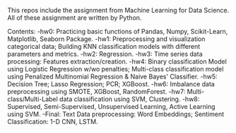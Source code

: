 This repos include the assignment from Machine Learning for Data Science. All of these assignment are written by Python.

Contents:
-hw0: Practicing basic functions of Pandas, Numpy, Scikit-Learn, Matplotlib, Seaborn Package.
-hw1: Preprocessing and visualization categorical data; Building KNN classification models with different parameters and metrics.
-hw2: Regression.
-hw3: Time series data processing: Features extraction/creation.
-hw4: Binary classification Model using Logistic Regression w/wo penalties; Multi-class classification model using Penalized Multinomial Regression & Naive Bayes' Classifier.
-hw5: Decision Tree; Lasso Regression; PCR; XGBoost.
-hw6: Imbalance data preprocessing using SMOTE, XGBoost, RandomForest.
-hw7: Multi-class/Multi-Label data classification using SVM, Clustering.
-hw8: Supervised, Semi-Supervised, Unsupervised Learning, Active Learning using SVM.
-Final: Text Data preprocessing: Word Embeddings; Sentiment Classification: 1-D CNN, LSTM.
